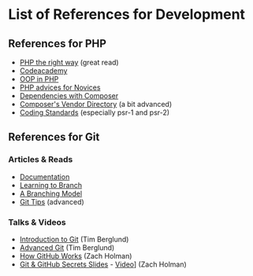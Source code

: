 # List of References for Development

## References for PHP

* [PHP the right way](http://www.phptherightway.com/) (great read)
* [Codeacademy](http://www.codecademy.com/tracks/php)
* [OOP in PHP](http://php.net/manual/en/oop5.intro.php)
* [PHP advices for Novices](https://coderwall.com/p/0ictea?&p=1&q=)
* [Dependencies with Composer](http://net.tutsplus.com/tutorials/php/easy-package-management-with-composer/)
* [Composer's Vendor Directory](https://igor.io/2013/09/04/composer-vendor-directory.html) (a bit advanced)
* [Coding Standards](https://github.com/php-fig/fig-standards/tree/master/accepted) (especially psr-1 and psr-2)

## References for Git

### Articles & Reads

* [Documentation](http://git-scm.com/documentation)
* [Learning to Branch](http://pcottle.github.io/learnGitBranching/)
* [A Branching Model](http://nvie.com/posts/a-successful-git-branching-model/)
* [Git Tips](http://mislav.uniqpath.com/2010/07/git-tips/) (advanced)

### Talks & Videos

* [Introduction to Git](http://vimeo.com/53285988) (Tim Berglund)
* [Advanced Git](http://vimeo.com/49444883) (Tim Berglund)
* [How GitHub Works](http://vimeo.com/43684882) (Zach Holman)
* [Git & GitHub Secrets Slides](https://speakerdeck.com/holman/git-and-github-secrets) - [Video](http://zachholman.com/talk/git-github-secrets/)] (Zach Holman)